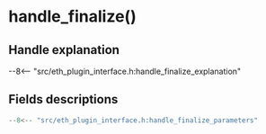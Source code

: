 # handle_finalize()

## Handle explanation

--8<-- "src/eth_plugin_interface.h:handle_finalize_explanation"

## Fields descriptions

```c
--8<-- "src/eth_plugin_interface.h:handle_finalize_parameters"
```
